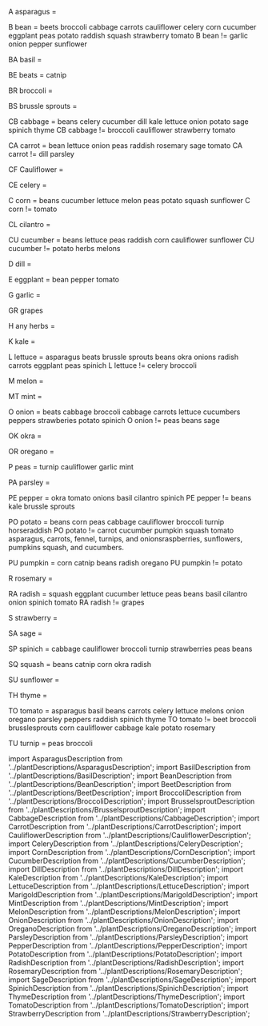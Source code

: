 A asparagus = 

B bean = beets broccoli cabbage carrots cauliflower celery corn cucumber eggplant peas potato raddish squash                            strawberry tomato
B bean != garlic onion pepper sunflower

BA basil = 

BE beats = catnip

BR broccoli = 

BS brussle sprouts = 

CB cabbage = beans celery cucumber dill kale lettuce onion potato sage spinich thyme
CB cabbage != broccoli cauliflower strawberry tomato

CA carrot = bean lettuce onion peas raddish rosemary sage tomato
CA carrot != dill parsley

CF Cauliflower = 

CE celery = 

C corn = beans cucumber lettuce melon peas potato squash sunflower
C corn != tomato

CL cilantro = 

CU cucumber = beans lettuce peas raddish corn cauliflower sunflower
CU cucumber != potato herbs melons

D dill = 

E eggplant = bean pepper tomato

G garlic = 

GR grapes 

H any herbs = 

K kale = 

L lettuce = asparagus beats brussle sprouts beans okra onions radish carrots eggplant peas spinich
L lettuce != celery broccoli

M melon = 

MT mint = 

O onion = beats cabbage broccoli cabbage carrots lettuce cucumbers peppers strawberies potato spinich
O onion != peas beans sage

OK okra = 

OR oregano = 

P peas = turnip cauliflower garlic mint

PA parsley = 

PE pepper = okra tomato onions basil cilantro spinich
PE pepper != beans kale brussle sprouts

PO potato = beans corn peas cabbage cauliflower broccoli turnip horseraddish
PO potato != carrot cucumber pumpkin squash tomato asparagus, carrots, fennel, turnips, and onionsraspberries, sunflowers, pumpkins squash, and cucumbers.

PU pumpkin = corn catnip beans radish oregano
PU pumpkin != potato

R rosemary = 

RA radish = squash eggplant cucumber lettuce peas beans basil cilantro onion spinich tomato
RA radish != grapes

S strawberry = 

SA sage = 

SP spinich = cabbage cauliflower broccoli turnip strawberries peas beans

SQ squash = beans catnip corn okra radish

<!-- SP sweet potato = okra -->

SU sunflower = 

TH thyme = 

TO tomato =  asparagus basil beans carrots celery lettuce melons onion oregano parsley peppers raddish spinich thyme
TO tomato != beet broccoli brusslesprouts corn cauliflower cabbage kale potato rosemary 

TU turnip = peas broccoli






import AsparagusDescription from '../plantDescriptions/AsparagusDescription';
import BasilDescription from '../plantDescriptions/BasilDescription';
import BeanDescription from '../plantDescriptions/BeanDescription';
import BeetDescription from '../plantDescriptions/BeetDescription';
import BroccoliDescription from '../plantDescriptions/BroccoliDescription';
import BrusselsproutDescription from '../plantDescriptions/BrusselsproutDescription';
import CabbageDescription from '../plantDescriptions/CabbageDescription';
import CarrotDescription from '../plantDescriptions/CarrotDescription';
import CauliflowerDescription from '../plantDescriptions/CauliflowerDescription';
import CeleryDescription from '../plantDescriptions/CeleryDescription';
import CornDescription from '../plantDescriptions/CornDescription';
import CucumberDescription from '../plantDescriptions/CucumberDescription';
import DillDescription from '../plantDescriptions/DillDescription';
import KaleDescription from '../plantDescriptions/KaleDescription';
import LettuceDescription from '../plantDescriptions/LettuceDescription';
import MarigoldDescription from '../plantDescriptions/MarigoldDescription';
import MintDescription from '../plantDescriptions/MintDescription';
import MelonDescription from '../plantDescriptions/MelonDescription';
import OnionDescription from '../plantDescriptions/OnionDescription';
import OreganoDescription from '../plantDescriptions/OreganoDescription';
import ParsleyDescription from '../plantDescriptions/ParsleyDescription';
import PepperDescription from '../plantDescriptions/PepperDescription';
import PotatoDescription from '../plantDescriptions/PotatoDescription';
import RadishDescription from '../plantDescriptions/RadishDescription';
import RosemaryDescription from '../plantDescriptions/RosemaryDescription';
import SageDescription from '../plantDescriptions/SageDescription';
import SpinichDescription from '../plantDescriptions/SpinichDescription';
import ThymeDescription from '../plantDescriptions/ThymeDescription';
import TomatoDescription from '../plantDescriptions/TomatoDescription';
import StrawberryDescription from '../plantDescriptions/StrawberryDescription';

<AsparagusDescription /> 
<BasilDescription /> 
<BeanDescription /> 
<BeetDescription />
<BroccoliDescription />
<BrusselsproutDescription />
<CabbageDescription />          
<CarrotDescription /> 
<CauliflowerDescription />
<CeleryDescription /> 
<CornDescription />
<DillDescription /> 
<KaleDescription />
<LettuceDescription /> 
<MarigoldDescription />
<MintDescription />
<MelonDescription /> 
<OnionDescription /> 
<OreganoDescription /> 
<ParsleyDescription /> 
<PepperDescription /> 
<PotatoDescription />
<RadishDescription /> 
<RosemaryDescription />
<SageDescription /> 
<SpinichDescription /> 
<ThymeDescription /> 
<TomatoDescription /> 


                            
                            
                            
                            
                            
                            
